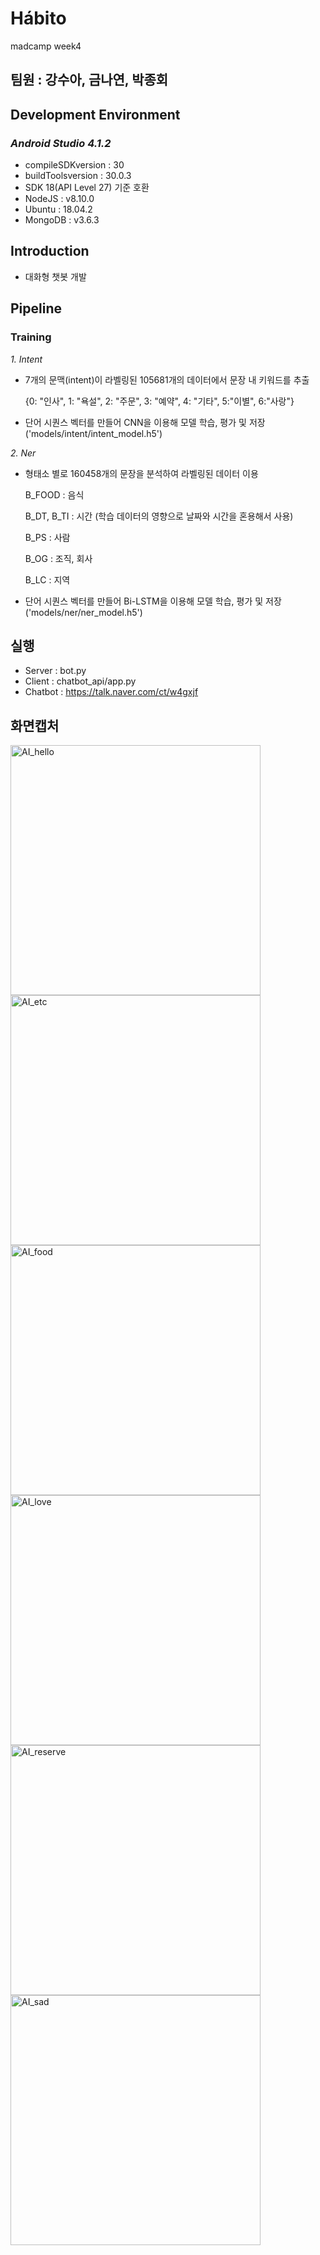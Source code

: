 # Hábito
madcamp week4

## 팀원 : 강수아, 금나연, 박종회

## Development Environment

### *Android Studio 4.1.2*

  * compileSDKversion : 30
  * buildToolsversion : 30.0.3
  * SDK 18(API Level 27) 기준 호환
  * NodeJS : v8.10.0
  * Ubuntu : 18.04.2
  * MongoDB : v3.6.3

## Introduction
- 대화형 챗봇 개발

## Pipeline
### Training
*1. Intent*
- 7개의 문맥(intent)이 라벨링된 105681개의 데이터에서 문장 내 키워드를 추출

    {0: "인사", 1: "욕설", 2: "주문", 3: "예약", 4: "기타", 5:"이별", 6:"사랑"}
- 단어 시퀀스 벡터를 만들어 CNN을 이용해 모델 학습, 평가 및 저장 ('models/intent/intent_model.h5')

*2. Ner*
- 형태소 별로 160458개의 문장을 분석하여 라벨링된 데이터 이용


    B_FOOD : 음식
    
    B_DT, B_TI : 시간 (학습 데이터의 영향으로 날짜와 시간을 혼용해서 사용)
    
    B_PS : 사람
    
    B_OG : 조직, 회사
    
    B_LC : 지역
    
- 단어 시퀀스 벡터를 만들어 Bi-LSTM을 이용해 모델 학습, 평가 및 저장 ('models/ner/ner_model.h5')

## 실행 
- Server : bot.py
- Client : chatbot_api/app.py
- Chatbot : https://talk.naver.com/ct/w4gxjf

## 화면캡처

<img width="400" alt="AI_hello" src="https://user-images.githubusercontent.com/82078588/126426791-3d05ed31-5669-4145-91f0-05832b730276.png">
<img width="400" alt="AI_etc" src="https://user-images.githubusercontent.com/82078588/126426779-fcce688f-1104-4ab6-a737-4a1a31847b84.png">
<img width="400" alt="AI_food" src="https://user-images.githubusercontent.com/82078588/126426788-7fbb0c71-1577-4709-8c23-927e803fe5da.png">
<img width="400" alt="AI_love" src="https://user-images.githubusercontent.com/82078588/126426794-4ef22d79-b746-4c77-8a85-0dd09781f5fe.png">
<img width="400" alt="AI_reserve" src="https://user-images.githubusercontent.com/82078588/126426797-54b54302-ba79-4c3b-a658-70a015a75765.png">
<img width="400" alt="AI_sad" src="https://user-images.githubusercontent.com/82078588/126426799-da564a5c-c5f8-48a2-abce-4684cbced8f8.png">
